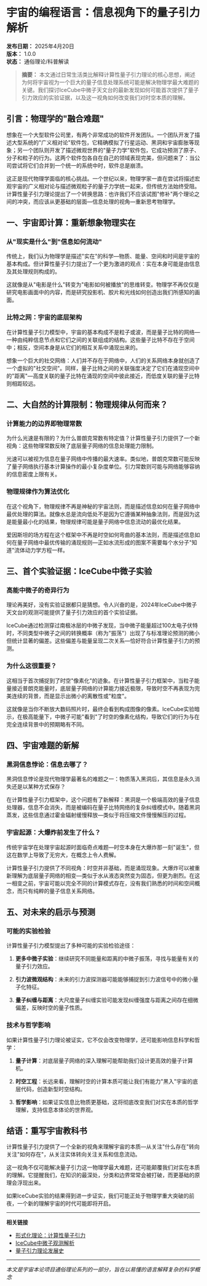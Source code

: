 # 宇宙的编程语言：信息视角下的量子引力解析

**发布日期：** 2025年4月20日  
**版本：** 1.0.0  
**状态：** 通俗理论/科普解读

> **摘要：** 本文通过日常生活类比解释计算性量子引力理论的核心思想，阐述为何将宇宙视为一个巨大的量子信息处理系统可能是解决物理学最大难题的关键。我们探讨IceCube中微子天文台的最新发现如何可能首次提供了量子引力效应的实验证据，以及这一视角如何改变我们对时空本质的理解。

## 引言：物理学的"融合难题"

想象在一个大型软件公司里，有两个非常成功的软件开发团队。一个团队开发了描述大型系统的"广义相对论"软件包，它精确模拟了行星运动、黑洞和宇宙膨胀等现象；另一个团队则开发了描述微观世界的"量子力学"软件包，它成功预测了原子、分子和粒子的行为。这两个软件包各自在自己的领域表现完美，但问题来了：当公司尝试将它们合并到一个统一的系统中时，软件总是崩溃。

这正是现代物理学面临的核心挑战。一个世纪以来，物理学家一直在尝试将描述宏观宇宙的广义相对论与描述微观粒子的量子力学统一起来，但传统方法始终受阻。计算性量子引力理论提出了一个转换思路：也许我们不应该试图"修补"两个理论之间的冲突，而应该从更基础的层面—信息处理的视角—重新思考物理学。

## 一、宇宙即计算：重新想象物理实在

### 从"现实是什么"到"信息如何流动"

传统上，我们认为物理学是描述"实在"的科学—物质、能量、空间和时间是宇宙的基本构成。但计算性量子引力提出了一个更为激进的观点：实在本身可能是由信息及其处理规则构成的。

这就像是从"电影是什么"转变为"电影如何被播放"的思维转变。物理学不再仅仅是研究电影画面中的内容，而是研究投影机、胶片和光线如何创造出我们所感知的画面。

### 比特之网：宇宙的底层架构

在计算性量子引力模型中，宇宙的基本构成不是粒子或波，而是量子比特的网络—一种由纯粹信息节点和它们之间的关联组成的结构。这些量子比特不存在于空间中；相反，空间本身是从它们的相互关系中涌现出来的。

想象一个巨大的社交网络：人们并不存在于网络中，人们的关系网络本身就创造了一个虚拟的"社交空间"。同样，量子比特之间的关联强度决定了它们在涌现空间中的"距离"—高度关联的量子比特在涌现的空间中彼此接近，而低度关联的量子比特则相距较远。

## 二、大自然的计算限制：物理规律从何而来？

### 计算能力的边界即物理常数

为什么光速是有限的？为什么普朗克常数有特定值？计算性量子引力提供了一个新视角：这些物理常数反映了底层量子网络的信息处理能力限制。

光速可以被视为信息在量子网络中传播的最大速率。类似地，普朗克常数可能反映了量子网络执行基本计算操作的最小复杂度单位。引力常数则可能与网络能够容纳的信息密度上限有关。

### 物理规律作为算法优化

在这个视角下，物理规律不再是神秘的宇宙法则，而是描述信息如何在量子网络中最优处理的算法。就像水总是流向低处不是因为它遵循某种抽象法则，而是因为这是能量最小化的结果，物理规律可能是量子网络中信息流动的最优化结果。

爱因斯坦的场方程在这个框架中不再是时空如何弯曲的基本法则，而是描述信息如何在量子网络中最优传输的涌现规则—正如水流形成的图案不需要每个水分子"知道"流体动力学方程一样。

## 三、首个实验证据：IceCube中微子实验

### 高能中微子的奇异行为

理论再美好，没有实验证据都只是猜想。令人兴奋的是，2024年IceCube中微子天文台的观测可能提供了量子引力效应的首个实验证据。

IceCube通过检测穿过南极冰层的中微子发现，当中微子能量超过100太电子伏特时，不同类型中微子之间的转换概率（称为"振荡"）出现了与标准理论预测的微小但统计显著的偏差。这些偏差与能量呈现二次关系—恰好符合计算性量子引力的预测。

### 为什么这很重要？

这相当于首次捕捉到了时空"像素化"的迹象。在计算性量子引力框架中，当粒子能量接近普朗克能量时，底层量子网络的计算能力接近极限，导致时空不再表现为完美连续的背景，而是显示出微小的离散性或"粒度"。

这就像是当你不断放大数码照片时，最终会看到构成图像的像素。IceCube实验暗示，在极高能量下，中微子可能"看到"了时空的像素化结构，导致它们的行为与在完全连续背景中的预期略有不同。

## 四、宇宙难题的新解

### 黑洞信息悖论：信息去哪了？

黑洞信息悖论是现代物理学最著名的难题之一：物质落入黑洞后，其信息是永久消失还是以某种方式保存？

在计算性量子引力框架中，这个问题有了新解释：黑洞是一个极端高效的量子信息处理器，信息不会消失，而是被编码在量子比特网络的复杂纠缠模式中。随着黑洞蒸发，这些信息通过霍金辐射缓慢释放—类似于将压缩文件慢慢解压的过程。

### 宇宙起源：大爆炸前发生了什么？

传统宇宙学在处理宇宙起源时面临奇点难题—时空本身在大爆炸那一刻"诞生"，但这在数学上导致了无穷大，在概念上令人费解。

计算性量子引力提供了不同视角：时空并非基础，而是涌现现象。大爆炸可以被重新理解为底层量子网络的相变—类似于水从液态突然变为固态，但更为剧烈。在这一相变之前，宇宙可能以完全不同的计算模式存在，没有我们熟悉的时间和空间概念，而只有纯粹的量子信息关系网络。

## 五、对未来的启示与预测

### 可能的实验检验

计算性量子引力模型提出了多种可能的实验检验途径：

1. **更多中微子实验**：继续研究不同能量和距离的中微子振荡，寻找与能量有关的量子引力效应。

2. **引力波微观结构**：未来的引力波探测器可能能够捕捉到引力波信号中的微小量子化特征。

3. **量子纠缠与距离**：大尺度量子纠缠实验可能发现纠缠强度与距离之间存在细微偏差，反映时空的量子性质。

### 技术与哲学影响

如果计算性量子引力理论被证实，它不仅会改变物理学，还可能影响信息科学和哲学：

1. **量子计算**：对底层量子网络的深入理解可能帮助我们设计更高效的量子计算机。

2. **时空工程**：长远来看，理解时空的计算本质可能让我们有能力"黑入"宇宙的底层代码，创造新型时空结构。

3. **哲学影响**：如果证实信息比物质更基础，这将彻底改变我们对实在本质的哲学理解，支持信息本体论的世界观。

## 结语：重写宇宙教科书

计算性量子引力提供了一个全新的视角来理解宇宙的本质—从关注"什么存在"转向关注"如何存在"，从关注实体转向关注关系和信息流动。

这一视角不仅可能解决量子引力这一物理学最大难题，还可能颠覆我们对实在本质的理解。它提醒我们，在知识的最深处，分类和边界常常会被打破，而更基础的原理会浮现出来。

如果IceCube实验的结果得到进一步证实，我们可能正处于物理学重大突破的前夜，一个新的理解宇宙的时代可能即将开启。

---

**相关链接**

- [形式化理论：计算性量子引力](../formal_theory/formal_theory_quantum_gravity_computation.md)
- [IceCube中微子观测解析](../scientific_observations_explained.md#量子引力效应观测-icecube中微子)
- [量子引力理论发展史](../theory_development_path/quantum_gravity_approaches.md)

---

*本文是宇宙本论项目通俗理论系列的一部分，旨在以易懂的语言解释复杂的科学概念* 